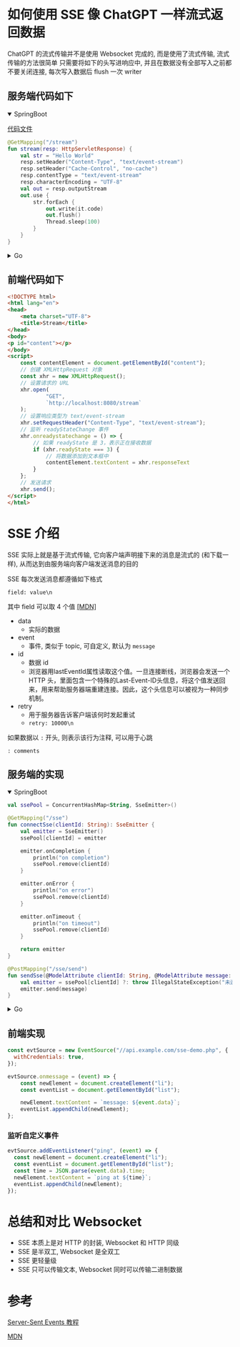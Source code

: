 # 如何使用 SSE 像 ChatGPT 一样流式返回数据

ChatGPT 的流式传输并不是使用 Websocket 完成的, 而是使用了流式传输, 流式传输的方法很简单
只需要将如下的头写进响应中, 并且在数据没有全部写入之前都不要关闭连接, 每次写入数据后 flush 一次 writer

## 服务端代码如下
<details open>

<summary>SpringBoot</summary>

[代码文件](../src/main/kotlin/zone/annie/blogcontent/StreamController.kt)

```kotlin
@GetMapping("/stream")
fun stream(resp: HttpServletResponse) {
    val str = "Hello World"
    resp.setHeader("Content-Type", "text/event-stream")
    resp.setHeader("Cache-Control", "no-cache")
    resp.contentType = "text/event-stream"
    resp.characterEncoding = "UTF-8"
    val out = resp.outputStream
    out.use {
        str.forEach {
            out.write(it.code)
            out.flush()
            Thread.sleep(100)
        }
    }
}
```

</details>

<details>

<summary>Go</summary>

[代码文件](../go/stream/stream_test.go)

```go
func serve() {
	mux := http.NewServeMux()
	mux.HandleFunc("/stream", func(w http.ResponseWriter, r *http.Request) {
		str := "Hello World!"

		header := w.Header()
		header.Set("Content-Type", "text/event-stream;charset=UTF-8")
		header.Set("Cache-Control", "no-cache")
		header.Set("Connection", "keep-alive")

		flusher := w.(http.Flusher)

		for _, s := range str {
			_, err := w.Write([]byte{byte(s)})
			if err != nil {
				panic(err)
			}
			flusher.Flush()
			time.Sleep(time.Millisecond * 100)
		}
	})
	
	// 注意跨域

	fmt.Println("Server running on http://localhost:8080")
	err := http.ListenAndServe(":8080", handler)
	if err != nil {
		panic(err)
	}
}
```

</details>

## 前端代码如下
```html
<!DOCTYPE html>
<html lang="en">
<head>
    <meta charset="UTF-8">
    <title>Stream</title>
</head>
<body>
<p id="content"></p>
</body>
<script>
    const contentElement = document.getElementById("content");
    // 创建 XMLHttpRequest 对象
    const xhr = new XMLHttpRequest();
    // 设置请求的 URL
    xhr.open(
            "GET",
            `http://localhost:8080/stream`
    );
    // 设置响应类型为 text/event-stream
    xhr.setRequestHeader("Content-Type", "text/event-stream");
    // 监听 readyStateChange 事件
    xhr.onreadystatechange = () => {
        // 如果 readyState 是 3，表示正在接收数据
        if (xhr.readyState === 3) {
            // 将数据添加到文本框中
            contentElement.textContent = xhr.responseText
        }
    };
    // 发送请求
    xhr.send();
</script>
</html>
```
# SSE 介绍
SSE 实际上就是基于流式传输, 它向客户端声明接下来的消息是流式的 (和下载一样), 从而达到由服务端向客户端发送消息的目的

SSE 每次发送消息都遵循如下格式
```
field: value\n
```
其中 field 可以取 4 个值 [[MDN]](https://developer.mozilla.org/en-US/docs/Web/API/Server-sent_events/Using_server-sent_events#event_stream_format)
- data
  - 实际的数据
- event
  - 事件, 类似于 topic, 可自定义, 默认为 `message`
- id
  - 数据 id
  - 浏览器用lastEventId属性读取这个值。一旦连接断线，浏览器会发送一个 HTTP 头，里面包含一个特殊的Last-Event-ID头信息，将这个值发送回来，用来帮助服务器端重建连接。因此，这个头信息可以被视为一种同步机制。
- retry
  - 用于服务器告诉客户端该何时发起重试
  - `retry: 10000\n`

如果数据以 `:` 开头, 则表示该行为注释, 可以用于心跳
```
: comments
```

## 服务端的实现
<details open>

<summary>SpringBoot</summary>

```kotlin
val ssePool = ConcurrentHashMap<String, SseEmitter>()

@GetMapping("/sse")
fun connectSse(clientId: String): SseEmitter {
    val emitter = SseEmitter()
    ssePool[clientId] = emitter

    emitter.onCompletion {
        println("on completion")
        ssePool.remove(clientId)
    }

    emitter.onError {
        println("on error")
        ssePool.remove(clientId)
    }

    emitter.onTimeout {
        println("on timeout")
        ssePool.remove(clientId)
    }

    return emitter
}

@PostMapping("/sse/send")
fun sendSse(@ModelAttribute clientId: String, @ModelAttribute message: String) {
    val emitter = ssePool[clientId] ?: throw IllegalStateException("未连接")
    emitter.send(message)
}
```

</details>

<details>

<summary>Go</summary>

Go SDK 中的 http 包中没有默认的 SSE 实现, 所以按格式返回就可以

Gin 对此做了一些简单的封装
```go
func serveGin() {
	e := gin.Default()
	e.GET("/", func(c *gin.Context) {
		str := "Hello, World!"
		c.Writer.Header().Set("Content-Type", "text/event-stream")
		c.Writer.Header().Set("Cache-Control", "no-cache")
		c.Writer.Header().Set("Connection", "keep-alive")

		for _, s := range str {
			for i := 0; i < 10; i++ {
				c.SSEvent("message", s)
				c.Writer.Flush()
				time.Sleep(1 * time.Second)
			}
		}
	})
	err := e.Run(":8080")
	if err != nil {
		return 
	}
}
```

</details>


## 前端实现
```js
const evtSource = new EventSource("//api.example.com/sse-demo.php", {
  withCredentials: true,
});

evtSource.onmessage = (event) => {
    const newElement = document.createElement("li");
    const eventList = document.getElementById("list");

    newElement.textContent = `message: ${event.data}`;
    eventList.appendChild(newElement);
};
```

### 监听自定义事件
```js
evtSource.addEventListener("ping", (event) => {
  const newElement = document.createElement("li");
  const eventList = document.getElementById("list");
  const time = JSON.parse(event.data).time;
  newElement.textContent = `ping at ${time}`;
  eventList.appendChild(newElement);
});
```

# 总结和对比 Websocket
- SSE 本质上是对 HTTP 的封装, Websocket 和 HTTP 同级
- SSE 是半双工, Websocket 是全双工
- SSE 更轻量级
- SSE 只可以传输文本, Websocket 同时可以传输二进制数据

# 参考
[Server-Sent Events 教程](https://www.ruanyifeng.com/blog/2017/05/server-sent_events.html)

[MDN](https://developer.mozilla.org/en-US/docs/Web/API/Server-sent_events)

